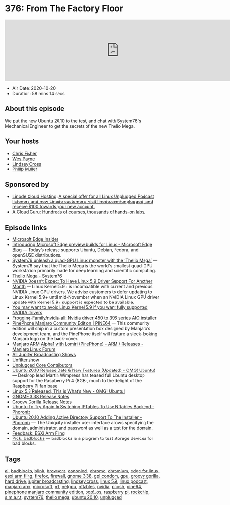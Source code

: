 # 376: From The Factory Floor

<iframe src="https://player.fireside.fm/v2/RUkczH-V+Ou0Va_No?theme=dark" width="740" height="200" frameborder="0" scrolling="no"></iframe>

* Air Date: 2020-10-20
* Duration: 58 mins 14 secs

## About this episode

We put the new Ubuntu 20.10 to the test, and chat with System76's Mechanical Engineer to get the secrets of the new Thelio Mega.

## Your hosts
* [Chris Fisher](https://linuxunplugged.com/hosts/chrislas)
* [Wes Payne](https://linuxunplugged.com/hosts/wes)
* [Lindsey Cross](https://linuxunplugged.com/guests/lindsey)
* [Philip Muller](https://linuxunplugged.com/guests/philipmuller)

## Sponsored by

  * [Linode Cloud Hosting](https://linode.com/unplugged): [A special offer for all Linux Unplugged Podcast listeners and new Linode customers, visit linode.com/unplugged, and receive $100 towards your new account. ](https://linode.com/unplugged)
  * [A Cloud Guru](https://acloudguru.com): [Hundreds of courses, thousands of hands-on labs.](https://acloudguru.com)



## Episode links

  * [Microsoft Edge Insider](https://www.microsoftedgeinsider.com/en-us/ "Microsoft Edge Insider")
  * [Introducing Microsoft Edge preview builds for Linux - Microsoft Edge Blog](https://blogs.windows.com/msedgedev/2020/10/20/microsoft-edge-dev-linux/ "Introducing Microsoft Edge preview builds for Linux - Microsoft Edge Blog") — Today’s release supports Ubuntu, Debian, Fedora, and openSUSE distributions.
  * [System76 unleash a quad-GPU Linux monster with the ‘Thelio Mega’](https://www.gamingonlinux.com/2020/10/system76-unleash-a-quad-gpu-linux-monster-with-the-thelio-mega "System76 unleash a quad-GPU Linux monster with the ‘Thelio Mega’") — System76 say that the Thelio Mega is the world's smallest quad-GPU workstation primarily made for deep learning and scientific computing.
  * [Thelio Mega - System76](https://system76.com/desktops/thelio-mega "Thelio Mega - System76")
  * [NVIDIA Doesn’t Expect To Have Linux 5.9 Driver Support For Another Month](https://www.phoronix.com/scan.php?page=news_item&px=NVIDIA-Linux-5.9-Delayed "NVIDIA Doesn’t Expect To Have Linux 5.9 Driver Support For Another Month") — Linux Kernel 5.9+ is incompatible with current and previous NVIDIA Linux GPU drivers. We advise customers to defer updating to Linux Kernel 5.9+ until mid-November when an NVIDIA Linux GPU driver update with Kernel 5.9+ support is expected to be available.
  * [You may want to avoid Linux Kernel 5.9 if you want fully supported NVIDIA drivers](https://www.gamingonlinux.com/2020/10/you-may-want-to-avoid-linux-kernel-59-if-you-want-fully-supported-nvidia-drivers "You may want to avoid Linux Kernel 5.9 if you want fully supported NVIDIA drivers")
  * [Frogging-Family/nvidia-all: Nvidia driver 450 to 396 series AIO installer](https://github.com/Frogging-Family/nvidia-all "Frogging-Family/nvidia-all: Nvidia driver 450 to 396 series AIO installer")
  * [PinePhone Manjaro Community Edition | PINE64](https://www.pine64.org/2020/08/31/pinephone-manjaro-community-edition/ "PinePhone Manjaro Community Edition | PINE64") — This community edition will ship in a custom presentation box designed by Manjaro’s development team, and the PinePhone itself will feature a sleek-looking Manjaro logo on the back-cover.
  * [Manjaro ARM Alpha1 with Lomiri (PinePhone) - ARM / Releases - Manjaro Linux Forum](https://forum.manjaro.org/t/manjaro-arm-alpha1-with-lomiri-pinephone/26454 "Manjaro ARM Alpha1 with Lomiri \(PinePhone\) - ARM / Releases - Manjaro Linux Forum")
  * [All Jupiter Broadcasting Shows](https://feed.jupiter.zone/allshows "All Jupiter Broadcasting Shows")
  * [Unfilter.show](https://unfilter.show/ "Unfilter.show")
  * [Unplugged Core Contributors](http://unpluggedcore.com/ "Unplugged Core Contributors")
  * [Ubuntu 20.10 Release Date & New Features (Updated) - OMG! Ubuntu!](https://www.omgubuntu.co.uk/2020/05/ubuntu-20-10-release-features "Ubuntu 20.10 Release Date & New Features \(Updated\) - OMG! Ubuntu!") — Desktop lead Martin Wimpress has teased full Ubuntu desktop support for the Raspberry Pi 4 (8GB), much to the delight of the Raspberry Pi fan base.
  * [Linux 5.8 Released, This is What’s New - OMG! Ubuntu!](https://www.omgubuntu.co.uk/2020/08/linux-5-8-kernel-features "Linux 5.8 Released, This is What’s New - OMG! Ubuntu!")
  * [GNOME 3.38 Release Notes](https://help.gnome.org/misc/release-notes/3.38/ "GNOME 3.38 Release Notes")
  * [Groovy Gorilla Release Notes](https://discourse.ubuntu.com/t/groovy-gorilla-release-notes/15533 "Groovy Gorilla Release Notes")
  * [Ubuntu To Try Again In Switching IPTables To Use Nftables Backend - Phoronix](https://www.phoronix.com/scan.php?page=news_item&px=Ubuntu-20.10-Nftables "Ubuntu To Try Again In Switching IPTables To Use Nftables Backend - Phoronix")
  * [Ubuntu 20.10 Adding Active Directory Support To The Installer - Phoronix](https://www.phoronix.com/scan.php?page=news_item&px=Ubuntu-20.10-Active-Directory "Ubuntu 20.10 Adding Active Directory Support To The Installer - Phoronix") — The Ubiquity installer user interface allows specifying the domain, administrator, and password as well as a test for the domain.
  * [Feedback: ESXi Arm Fling](https://slexy.org/view/s2rPzMdJKC "Feedback: ESXi Arm Fling")
  * [Pick: badblocks](https://wiki.archlinux.org/index.php/badblocks "Pick: badblocks") — badblocks is a program to test storage devices for bad blocks. 



## Tags

[ai](https://linuxunplugged.com/tags/ai), [badblocks](https://linuxunplugged.com/tags/badblocks), [blink](https://linuxunplugged.com/tags/blink), [browsers](https://linuxunplugged.com/tags/browsers), [canonical](https://linuxunplugged.com/tags/canonical), [chrome](https://linuxunplugged.com/tags/chrome), [chromium](https://linuxunplugged.com/tags/chromium), [edge for linux](https://linuxunplugged.com/tags/edge%20for%20linux), [esxi arm fling](https://linuxunplugged.com/tags/esxi%20arm%20fling), [firefox](https://linuxunplugged.com/tags/firefox), [firewall](https://linuxunplugged.com/tags/firewall), [gnome 3.38](https://linuxunplugged.com/tags/gnome%203.38), [gpl condom](https://linuxunplugged.com/tags/gpl%20condom), [gpu](https://linuxunplugged.com/tags/gpu), [groovy gorilla](https://linuxunplugged.com/tags/groovy%20gorilla), [hard drive](https://linuxunplugged.com/tags/hard%20drive), [jupiter broadcasting](https://linuxunplugged.com/tags/jupiter%20broadcasting), [lindsey cross](https://linuxunplugged.com/tags/lindsey%20cross), [linux 5.9](https://linuxunplugged.com/tags/linux%205.9), [linux podcast](https://linuxunplugged.com/tags/linux%20podcast), [manjaro arm](https://linuxunplugged.com/tags/manjaro%20arm), [microsoft](https://linuxunplugged.com/tags/microsoft), [ml](https://linuxunplugged.com/tags/ml), [netgpu](https://linuxunplugged.com/tags/netgpu), [nftables](https://linuxunplugged.com/tags/nftables), [nvidia](https://linuxunplugged.com/tags/nvidia), [phosh](https://linuxunplugged.com/tags/phosh), [pine64](https://linuxunplugged.com/tags/pine64), [pinephone manjaro community edition](https://linuxunplugged.com/tags/pinephone%20manjaro%20community%20edition), [pop!_os](https://linuxunplugged.com/tags/pop!_os), [raspberry pi](https://linuxunplugged.com/tags/raspberry%20pi), [rockchip](https://linuxunplugged.com/tags/rockchip), [s.m.a.r.t](https://linuxunplugged.com/tags/s.m.a.r.t), [system76](https://linuxunplugged.com/tags/system76), [thelio mega](https://linuxunplugged.com/tags/thelio%20mega), [ubuntu 20.10](https://linuxunplugged.com/tags/ubuntu%2020.10), [unplugged](https://linuxunplugged.com/tags/unplugged)